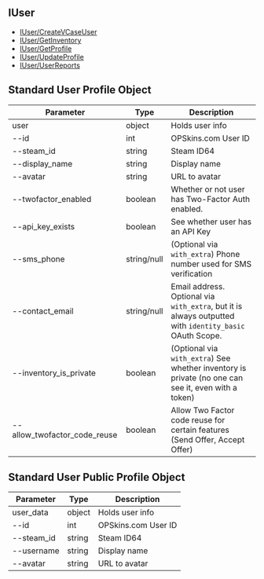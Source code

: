 ## IUser

- [IUser/CreateVCaseUser](IUser/CreateVCaseUser.md)
- [IUser/GetInventory](IUser/GetInventory.md)
- [IUser/GetProfile](IUser/GetProfile.md)
- [IUser/UpdateProfile](IUser/UpdateProfile.md)
- [IUser/UserReports](IUser/UserReports.md)


## Standard User Profile Object

Parameter | Type | Description
--------- | -----| --------
user     | object | Holds user info
--id | int | OPSkins.com User ID
--steam_id | string | Steam ID64
--display_name | string | Display name
--avatar | string | URL to avatar
--twofactor_enabled | boolean | Whether or not user has Two-Factor Auth enabled.
--api_key_exists | boolean | See whether user has an API Key
--sms_phone | string/null | (Optional via `with_extra`) Phone number used for SMS verification
--contact_email | string/null | Email address. Optional via `with_extra`, but it is always outputted with `identity_basic` OAuth Scope.
--inventory_is_private | boolean | (Optional via `with_extra`) See whether inventory is private (no one can see it, even with a token)
--allow_twofactor_code_reuse | boolean | Allow Two Factor code reuse for certain features (Send Offer, Accept Offer)

## Standard User Public Profile Object

Parameter | Type | Description
--------- | -----| --------
user_data | object | Holds user info
--id | int | OPSkins.com User ID 
--steam_id | string | Steam ID64
--username | string | Display name
--avatar | string | URL to avatar
